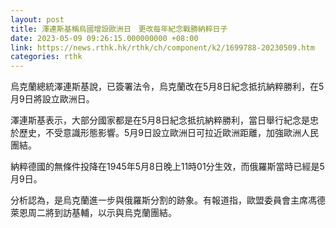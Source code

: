 ```yaml
---
layout: post
title: 澤連斯基稱烏國增設歐洲日　更改每年紀念戰勝納粹日子
date: 2023-05-09 09:26:15.000000000 +08:00
link: https://news.rthk.hk/rthk/ch/component/k2/1699788-20230509.htm
categories: rthk
---
```


烏克蘭總統澤連斯基說，已簽署法令，烏克蘭改在5月8日紀念抵抗納粹勝利，在5月9日將設立歐洲日。

澤連斯基表示，大部分國家都是在5月8日紀念抵抗納粹勝利，當日舉行紀念是忠於歷史，不受意識形態影響。5月9日設立歐洲日可拉近歐洲距離，加強歐洲人民團結。

納粹德國的無條件投降在1945年5月8日晚上11時01分生效，而俄羅斯當時已經是5月9日。

分析認為，是烏克蘭進一步與俄羅斯分割的跡象。有報道指，歐盟委員會主席馮德萊恩周二將到訪基輔，以示與烏克蘭團結。
